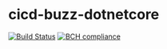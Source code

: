 # cicd-buzz-dotnetcore
[![Build Status](https://travis-ci.org/venerik/cicd-buzz-dotnetcore.svg?branch=master)](https://travis-ci.org/venerik/cicd-buzz-dotnetcore)
[![BCH compliance](https://bettercodehub.com/edge/badge/venerik/cicd-buzz-dotnetcore?branch=master)](https://bettercodehub.com/)
